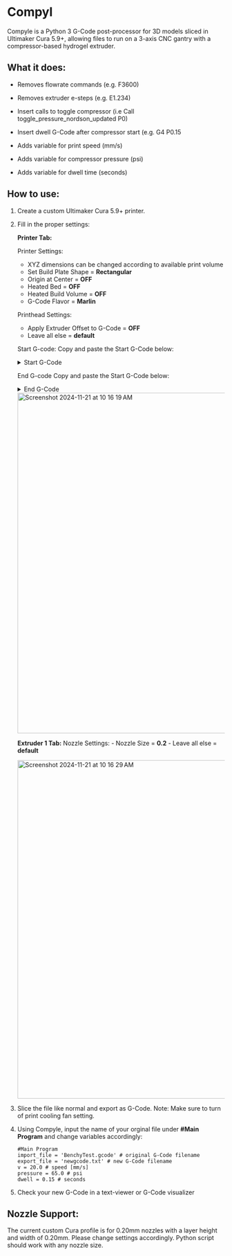 # Compyl

Compyle is a Python 3 G-Code post-processor for 3D models sliced in Ultimaker Cura 5.9+, allowing files to run on a 3-axis CNC gantry with a compressor-based hydrogel extruder.

## What it does:

  - Removes flowrate commands (e.g. F3600)
  - Removes extruder e-steps (e.g. E1.234)
    
  - Insert calls to toggle compressor (i.e Call toggle_pressure_nordson_updated P0)
  - Insert dwell G-Code after compressor start (e.g. G4 P0.15
  
  - Adds variable for print speed (mm/s)
  - Adds variable for compressor pressure (psi)
  - Adds variable for dwell time (seconds)

## How to use:

  1. Create a custom Ultimaker Cura 5.9+ printer.
  2. Fill in the proper settings:

     **Printer Tab:**
     
     Printer Settings:

       - XYZ dimensions can be changed according to available print volume
       - Set Build Plate Shape = **Rectangular**
       - Origin at Center = **OFF**
       - Heated Bed = **OFF**
       - Heated Build Volume = **OFF**
       - G-Code Flavor = **Marlin**
     
     Printhead Settings:
       
       - Apply Extruder Offset to G-Code = **OFF**
       - Leave all else = **default**
     
     Start G-code:
         Copy and paste the Start G-Code below:

     <details>
          <summary>Start G-Code</summary>
       
          DVAR $hFile
          DVAR $cCheck
          DVAR $press
          DVAR $length
          DVAR $lame
          DVAR $comport
          DVAR $vacpress
          DVAR $FORLOOP
          DVAR $OUTER
          DVAR $Xnow
          DVAR $Ynow
          DVAR $Znow
          DVAR $Cnow
          DVAR $Bnow
          DVAR $Anow
          DVAR $Var1
          DVAR $Var2
          DVAR $Var3
          DVAR $Var4
          DVAR $Var5
          DVAR $Var6
          DVAR $Var7
          DVAR $Var8
          DVAR $Var9
          DVAR $Pos
          DVAR $Pre
          DVAR $alicatFiles[2]
          DVAR $nordsonFiles[2]
          
          
          
          $DO0.0=0
          $DO1.0=0
          $DO2.0=0
          $DO3.0=0
          
          Primary ;
          G65 F2000; accel speed mm/s^2
          G66 F2000;accel speed mm/s^2
          
          
          Call open_communication_nordson_updated P0 Q31
          G90 ;absolute
          G92 X0.000000 Y0.000000 ;set home
          ;Setting units to mm/s
          G76
          G1 F20.0
          Call set_pressure_nordson_updated P0 Q65.0
          
          ;Translater Call ID
  
     </details>
     

        End G-code
             Copy and paste the Start G-Code below:

     <details>
          <summary>End G-Code</summary>
   
          G1 X0.000000 Y0.000000
          G91 ;relative
          G1 Z0.200000
          G90 ;absolute
          Call close_communication_nordson_updated P0
          ;#################################### Code ##########################################
          
          M2
          
          ;##########Functions############;
          DFS setPress
          
                  $strtask1 = DBLTOSTR( $P, 0 )
                  $strtask1 = "\\.\COM" + $strtask1
                  $hFile = FILEOPEN $strtask1, 2
                  COMMINIT $hFile, "baud=115200 parity=N data=8 stop=1"
                  COMMSETTIMEOUT $hFile, -1, -1, 1000
          
                  $press = $Q * 10.0
                  $strtask2 = DBLTOSTR( $press , 0 )
          
          
                  $length = STRLEN( $strtask2 )
                  WHILE $length < 4.0
                          $strtask2 = "0" + $strtask2
                          $length = STRLEN( $strtask2 )
                  ENDWHILE
          
          
                  $strtask2 = "08PS  " + $strtask2
          
                  $cCheck = 0.00
                  $lame = STRTOASCII ($strtask2, 0)
                  $cCheck = $cCheck - $lame
                  $lame = STRTOASCII( $strtask2, 1)
                  $cCheck = $cCheck - $lame
                  $lame = STRTOASCII( $strtask2, 2)
                  $cCheck = $cCheck - $lame
                  $lame = STRTOASCII( $strtask2, 3)
                  $cCheck = $cCheck - $lame
                  $lame = STRTOASCII( $strtask2, 4)
                  $cCheck = $cCheck - $lame
                  $lame = STRTOASCII( $strtask2, 5)
                  $cCheck = $cCheck - $lame
                  $lame = STRTOASCII( $strtask2, 6)
                  $cCheck = $cCheck - $lame
                  $lame = STRTOASCII( $strtask2, 7)
                  $cCheck = $cCheck - $lame
                  $lame = STRTOASCII( $strtask2, 8)
                  $cCheck = $cCheck - $lame
                  $lame = STRTOASCII( $strtask2, 9)
                  $cCheck = $cCheck - $lame
          
                  WHILE( $cCheck) < 0
                          $cCheck = $cCheck + 256
                  ENDWHILE
          
          
                  $strtask3 = makestring "{#H}" $cCheck
                  $strtask3 = STRUPR( $strtask3 )
                  $strtask2 = "\x02" + $strtask2 + $strtask3 + "\x03"
          
                  FILEWRITE $hFile "\x05"
                  FILEWRITE $hFile $strtask2
                  FILEWRITE $hFile "\x04"
          
          
                  FILECLOSE $hFile
          
          
          ENDDFS
          
          DFS setVac
          
                  $strtask1 = DBLTOSTR( $P, 0 )
                  $strtask1 = "\\.\COM" + $strtask1
                  $hFile = FILEOPEN $strtask1, 2
                  COMMINIT $hFile, "baud=115200 parity=N data=8 stop=1"
                  COMMSETTIMEOUT $hFile, -1, -1, 1000
          
                  $vacpress = $Q * 10.0
                  $strtask2 = DBLTOSTR( $vacpress , 0 )
          
          
                  $length = STRLEN( $strtask2 )
                  WHILE $length < 4.0
                          $strtask2 = "0" + $strtask2
                          $length = STRLEN( $strtask2 )
                  ENDWHILE
          
          
                  $strtask2 = "08VS  " + $strtask2
          
                  $cCheck = 0.00
                  $lame = STRTOASCII ($strtask2, 0)
                  $cCheck = $cCheck - $lame
                  $lame = STRTOASCII( $strtask2, 1)
                  $cCheck = $cCheck - $lame
                  $lame = STRTOASCII( $strtask2, 2)
                  $cCheck = $cCheck - $lame
                  $lame = STRTOASCII( $strtask2, 3)
                  $cCheck = $cCheck - $lame
                  $lame = STRTOASCII( $strtask2, 4)
                  $cCheck = $cCheck - $lame
                  $lame = STRTOASCII( $strtask2, 5)
                  $cCheck = $cCheck - $lame
                  $lame = STRTOASCII( $strtask2, 6)
                  $cCheck = $cCheck - $lame
                  $lame = STRTOASCII( $strtask2, 7)
                  $cCheck = $cCheck - $lame
                  $lame = STRTOASCII( $strtask2, 8)
                  $cCheck = $cCheck - $lame
                  $lame = STRTOASCII( $strtask2, 9)
                  $cCheck = $cCheck - $lame
          
                  WHILE( $cCheck) < 0
                          $cCheck = $cCheck + 256
                  ENDWHILE
          
          
                  $strtask3 = makestring "{#H}" $cCheck
                  $strtask3 = STRUPR( $strtask3 )
                  $strtask2 = "\x02" + $strtask2 + $strtask3 + "\x03"
          
                  FILEWRITE $hFile "\x05"
                  FILEWRITE $hFile $strtask2
                  FILEWRITE $hFile "\x04"
          
          
                  FILECLOSE $hFile
          
          
          ENDDFS
          
          DFS togglePress
          
                  $strtask1 = DBLTOSTR( $P, 0 )
                  $strtask1 = "\\.\COM" + $strtask1
                  $hFile = FILEOPEN $strtask1, 2
                  COMMINIT $hFile, "baud=115200 parity=N data=8 stop=1"
                  COMMSETTIMEOUT $hFile, -1, -1, 1000
          
          
                  $strtask2 = "04DI  "
          
                  $cCheck = 0.00
                  $lame = STRTOASCII ($strtask2, 0)
                  $cCheck = $cCheck - $lame
                  $lame = STRTOASCII( $strtask2, 1)
                  $cCheck = $cCheck - $lame
                  $lame = STRTOASCII( $strtask2, 2)
                  $cCheck = $cCheck - $lame
                  $lame = STRTOASCII( $strtask2, 3)
                  $cCheck = $cCheck - $lame
                  $lame = STRTOASCII( $strtask2, 4)
                  $cCheck = $cCheck - $lame
                  $lame = STRTOASCII( $strtask2, 5)
                  $cCheck = $cCheck - $lame
          
                  WHILE( $cCheck) < 0
                          $cCheck = $cCheck + 256
                  ENDWHILE
          
          
                  $strtask3 = makestring "{#H}" $cCheck
                  $strtask3 = STRUPR( $strtask3 )
                  $strtask2 = "\x02" + $strtask2 + $strtask3 + "\x03"
          
                  FILEWRITE $hFile "\x05"
                  FILEWRITE $hFile $strtask2
                  FILEWRITE $hFile "\x04"
          
          
                  FILECLOSE $hFile
                  G4 P0.15
          
          ENDDFS
          
          DFS open_communication_nordson_updated
                  $strtask2 = DBLTOSTR( $Q, 0 )
                  $strtask2 = "\\.\COM" + $strtask2
                  $hFile = FILEOPEN $strtask2, 2
                  COMMINIT $hFile, "baud=115200 parity=N data=8 stop=1"
                  COMMSETTIMEOUT $hFile, -1, -1, 1000
                  $nordsonFiles[$P] = $hFile
          ENDDFS
          
          DFS close_communication_nordson_updated
                  FILECLOSE $nordsonFiles[$P]
          ENDDFS
          
          DFS set_pressure_nordson_updated
                  $press = $Q * 10.0
                  $strtask2 = DBLTOSTR( $press , 0 )
          
                  $length = STRLEN( $strtask2 )
                  WHILE $length < 4.0
                          $strtask2 = "0" + $strtask2
                          $length = STRLEN( $strtask2 )
                  ENDWHILE
          
          
                  $strtask2 = "08PS  " + $strtask2
          
                  $cCheck = 0.00
                  $lame = STRTOASCII ($strtask2, 0)
                  $cCheck = $cCheck - $lame
                  $lame = STRTOASCII( $strtask2, 1)
                  $cCheck = $cCheck - $lame
                  $lame = STRTOASCII( $strtask2, 2)
                  $cCheck = $cCheck - $lame
                  $lame = STRTOASCII( $strtask2, 3)
                  $cCheck = $cCheck - $lame
                  $lame = STRTOASCII( $strtask2, 4)
                  $cCheck = $cCheck - $lame
                  $lame = STRTOASCII( $strtask2, 5)
                  $cCheck = $cCheck - $lame
                  $lame = STRTOASCII( $strtask2, 6)
                  $cCheck = $cCheck - $lame
                  $lame = STRTOASCII( $strtask2, 7)
                  $cCheck = $cCheck - $lame
                  $lame = STRTOASCII( $strtask2, 8)
                  $cCheck = $cCheck - $lame
                  $lame = STRTOASCII( $strtask2, 9)
                  $cCheck = $cCheck - $lame
          
                  WHILE( $cCheck) < 0
                          $cCheck = $cCheck + 256
                  ENDWHILE
          
          
                  $strtask3 = makestring "{#H}" $cCheck
                  $strtask3 = STRUPR( $strtask3 )
                  $strtask2 = "\x02" + $strtask2 + $strtask3 + "\x03"
          
                  $hFile = $nordsonFiles[$P]
                  FILEWRITE $hFile "\x05"
                  FILEWRITE $hFile $strtask2
                  FILEWRITE $hFile "\x04"
          ENDDFS
          
          DFS toggle_pressure_nordson_updated
                  $strtask2 = "\x02" + "04DI  CF" + "\x03"
                  $hFile = $nordsonFiles[$P]
                  FILEWRITE $hFile "\x05"
                  FILEWRITE $hFile $strtask2
                  FILEWRITE $hFile "\x04"
          ENDDFS
          
          DFS open_communication_alicat_updated
                  $strtask2 = DBLTOSTR( $Q, 0 )
                  $strtask2 = "\\.\COM" + $strtask2
                  $hFile = FILEOPEN $strtask2, 2
                  COMMINIT $hFile, "baud=115200 parity=N data=8 stop=1"
                  COMMSETTIMEOUT $hFile, -1, -1, 1000
                  $alicatFiles[$P] = $hFile
          ENDDFS
          
          DFS close_communication_alicat_updated
                  FILECLOSE $alicatFiles[$P]
          ENDDFS
          
          DFS set_pressure_alicat_updated
                  $strtask2 = DBLTOSTR( $Q , 2 )
                  $strtask2 =  "As" + $strtask2 + "\x0D"
                  $hFile = $alicatFiles[$P]
                  FILEWRITENOTERM $hFile $strtask2
          ENDDFS
          
          DFS read_alicat
          
                  $strtask1 = DBLTOSTR( $P, 0 )
                  $strtask1 = "\\.\COM" + $strtask1
                  $hFile = FILEOPEN $strtask1, 2
                  COMMINIT $hFile, "baud=115200 parity=N data=8 stop=1"
                  COMMSETTIMEOUT $hFile, -1, -1, 1000
          
          
                  $strtask2 =  "A"
          
          
              'FILEWRITE $hFile $strtask2
              FILEWRITENOTERM $hFile $strtask2
              FILEWRITENOTERM $hFile "\x0D"
          
              DWELL 0.005
              FILEREAD $hFile, 4, $Var1,$Var2,$Var3,$Var4,$Var5,$Var6,$Var7,$Var8,$Var9
          
          
          
                  FILECLOSE
          ENDDFS
          
          DFS setPress_alicat
          
                  $strtask1 = DBLTOSTR( $P, 0 )
                  $strtask1 = "\\.\COM" + $strtask1
                  $hFile = FILEOPEN $strtask1, 2
                  COMMINIT $hFile, "baud=115200 parity=N data=8 stop=1"
                  COMMSETTIMEOUT $hFile, -1, -1, 1000
          
                  $press = $Q
          
              $strtask2 = DBLTOSTR( $press , 0 )
          
                  $strtask2 =  "As" + $strtask2
          
          
                  FILEWRITENOTERM $hFile $strtask2
              FILEWRITENOTERM $hFile "\x0D"
          
          
          
          
                  FILECLOSE
          
          
          ENDDFS
          
          DFS close_valve_alicat
          
                  $strtask1 = DBLTOSTR( $P, 0 )
                  $strtask1 = "\\.\COM" + $strtask1
                  $hFile = FILEOPEN $strtask1, 2
                  COMMINIT $hFile, "baud=115200 parity=N data=8 stop=1"
                  COMMSETTIMEOUT $hFile, -1, -1, 1000
          
                  $strtask2 =  "AE"
          
          
                  FILEWRITENOTERM $hFile $strtask2
              FILEWRITENOTERM $hFile "\x0D"
          
          
          
          
                  FILECLOSE
          
          
          ENDDFS
          
          DFS open_valve_alicat
          
                  $strtask1 = DBLTOSTR( $P, 0 )
                  $strtask1 = "\\.\COM" + $strtask1
                  $hFile = FILEOPEN $strtask1, 2
                  COMMINIT $hFile, "baud=115200 parity=N data=8 stop=1"
                  COMMSETTIMEOUT $hFile, -1, -1, 1000
          
                  $strtask2 =  "AC"
          
          
                  FILEWRITENOTERM $hFile $strtask2
              FILEWRITENOTERM $hFile "\x0D"
          
          
          
          
                  FILECLOSE
          
          
          ENDDFS
          
          
          
          DFS pressure_on_D3
          
                  $strtask1 = DBLTOSTR( $P, 0 )
                  $strtask1 = "\\.\COM" + $strtask1
                  $hFile = FILEOPEN $strtask1, 2
                  COMMINIT $hFile, "baud=115200 parity=N data=8 stop=1"
                  COMMSETTIMEOUT $hFile, -1, -1, 1000
                  DWELL 2
                  $strtask2 =  "31"
              FILEWRITE $hFile $strtask2
                  //FILEWRITENOTERM $hFile $strtask2
              //FILEWRITENOTERM $hFile "\x0D"
                  DWELL 0.5
              FILEREAD $hFile, 0, $global[0]
              WHILE $global[0] != 1
                FILEWRITE $hFile $strtask2
                DWELL 0.5
                FILEREAD $hFile, 0, $global[0]
              ENDWHILE
              FILECLOSE
          ENDDFS
          
          DFS pressure_off_D3
          
                  $strtask1 = DBLTOSTR( $P, 0 )
                  $strtask1 = "\\.\COM" + $strtask1
                  $hFile = FILEOPEN $strtask1, 2
                  COMMINIT $hFile, "baud=115200 parity=N data=8 stop=1"
                  COMMSETTIMEOUT $hFile, -1, -1, 1000
                  DWELL 2
                  $strtask2 =  "30"
              FILEWRITE $hFile $strtask2
                  //FILEWRITENOTERM $hFile $strtask2
              //FILEWRITENOTERM $hFile "\x0D"
                  DWELL 0.5
              FILEREAD $hFile, 0, $global[0]
              WHILE $global[0] != 0
                FILEWRITE $hFile $strtask2
                DWELL 0.5
                FILEREAD $hFile, 0, $global[0]
              ENDWHILE
              FILECLOSE
          ENDDFS
          
          DFS pressure_on_D4
          
                  $strtask1 = DBLTOSTR( $P, 0 )
                  $strtask1 = "\\.\COM" + $strtask1
                  $hFile = FILEOPEN $strtask1, 2
                  COMMINIT $hFile, "baud=115200 parity=N data=8 stop=1"
                  COMMSETTIMEOUT $hFile, -1, -1, 1000
                  DWELL 2
                  $strtask2 =  "41"
              FILEWRITE $hFile $strtask2
                  //FILEWRITENOTERM $hFile $strtask2
              //FILEWRITENOTERM $hFile "\x0D"
                  DWELL 0.5
              FILEREAD $hFile, 0, $global[0]
              WHILE $global[0] != 1
                FILEWRITE $hFile $strtask2
                DWELL 0.5
                FILEREAD $hFile, 0, $global[0]
              ENDWHILE
              FILECLOSE
          ENDDFS
          
          DFS pressure_off_D4
          
                  $strtask1 = DBLTOSTR( $P, 0 )
                  $strtask1 = "\\.\COM" + $strtask1
                  $hFile = FILEOPEN $strtask1, 2
                  COMMINIT $hFile, "baud=115200 parity=N data=8 stop=1"
                  COMMSETTIMEOUT $hFile, -1, -1, 1000
                  DWELL 2
                  $strtask2 =  "40"
              FILEWRITE $hFile $strtask2
                  //FILEWRITENOTERM $hFile $strtask2
              //FILEWRITENOTERM $hFile "\x0D"
                  DWELL 0.5
              FILEREAD $hFile, 0, $global[0]
              WHILE $global[0] != 0
                FILEWRITE $hFile $strtask2
                DWELL 0.5
                FILEREAD $hFile, 0, $global[0]
              ENDWHILE
              FILECLOSE
          ENDDFS
          
          DFS pressure_on_D5
          
                  $strtask1 = DBLTOSTR( $P, 0 )
                  $strtask1 = "\\.\COM" + $strtask1
                  $hFile = FILEOPEN $strtask1, 2
                  COMMINIT $hFile, "baud=115200 parity=N data=8 stop=1"
                  COMMSETTIMEOUT $hFile, -1, -1, 1000
                  DWELL 2
                  $strtask2 =  "51"
              FILEWRITE $hFile $strtask2
                  //FILEWRITENOTERM $hFile $strtask2
              //FILEWRITENOTERM $hFile "\x0D"
                  DWELL 0.5
              FILEREAD $hFile, 0, $global[0]
              WHILE $global[0] != 1
                FILEWRITE $hFile $strtask2
                DWELL 0.5
                FILEREAD $hFile, 0, $global[0]
              ENDWHILE
              FILECLOSE
          ENDDFS
          
          DFS pressure_off_D5
          
                  $strtask1 = DBLTOSTR( $P, 0 )
                  $strtask1 = "\\.\COM" + $strtask1
                  $hFile = FILEOPEN $strtask1, 2
                  COMMINIT $hFile, "baud=115200 parity=N data=8 stop=1"
                  COMMSETTIMEOUT $hFile, -1, -1, 1000
                  DWELL 2
                  $strtask2 =  "50"
              FILEWRITE $hFile $strtask2
                  //FILEWRITENOTERM $hFile $strtask2
              //FILEWRITENOTERM $hFile "\x0D"
                  DWELL 0.5
              FILEREAD $hFile, 0, $global[0]
              WHILE $global[0] != 0
                FILEWRITE $hFile $strtask2
                DWELL 0.5
                FILEREAD $hFile, 0, $global[0]
              ENDWHILE
              FILECLOSE
          ENDDFS
          
          DFS pressure_on_D6
          
                  $strtask1 = DBLTOSTR( $P, 0 )
                  $strtask1 = "\\.\COM" + $strtask1
                  $hFile = FILEOPEN $strtask1, 2
                  COMMINIT $hFile, "baud=115200 parity=N data=8 stop=1"
                  COMMSETTIMEOUT $hFile, -1, -1, 1000
                  DWELL 2
                  $strtask2 =  "61"
              FILEWRITE $hFile $strtask2
                  //FILEWRITENOTERM $hFile $strtask2
              //FILEWRITENOTERM $hFile "\x0D"
                  DWELL 0.5
              FILEREAD $hFile, 0, $global[0]
              WHILE $global[0] != 1
                FILEWRITE $hFile $strtask2
                DWELL 0.5
                FILEREAD $hFile, 0, $global[0]
              ENDWHILE
              FILECLOSE
          ENDDFS
          
          DFS pressure_off_D6
          
                  $strtask1 = DBLTOSTR( $P, 0 )
                  $strtask1 = "\\.\COM" + $strtask1
                  $hFile = FILEOPEN $strtask1, 2
                  COMMINIT $hFile, "baud=115200 parity=N data=8 stop=1"
                  COMMSETTIMEOUT $hFile, -1, -1, 1000
                  DWELL 2
                  $strtask2 =  "60"
              FILEWRITE $hFile $strtask2
                  //FILEWRITENOTERM $hFile $strtask2
              //FILEWRITENOTERM $hFile "\x0D"
                  DWELL 0.5
              FILEREAD $hFile, 0, $global[0]
              WHILE $global[0] != 0
                FILEWRITE $hFile $strtask2
                DWELL 0.5
                FILEREAD $hFile, 0, $global[0]
              ENDWHILE
              FILECLOSE
          ENDDFS
          
          DFS pressure_on_D7
          
                  $strtask1 = DBLTOSTR( $P, 0 )
                  $strtask1 = "\\.\COM" + $strtask1
                  $hFile = FILEOPEN $strtask1, 2
                  COMMINIT $hFile, "baud=115200 parity=N data=8 stop=1"
                  COMMSETTIMEOUT $hFile, -1, -1, 1000
                  DWELL 2
                  $strtask2 =  "71"
              FILEWRITE $hFile $strtask2
                  //FILEWRITENOTERM $hFile $strtask2
              //FILEWRITENOTERM $hFile "\x0D"
                  DWELL 0.5
              FILEREAD $hFile, 0, $global[0]
              WHILE $global[0] != 1
                FILEWRITE $hFile $strtask2
                DWELL 0.5
                FILEREAD $hFile, 0, $global[0]
              ENDWHILE
              FILECLOSE
          ENDDFS
          
          DFS pressure_off_D7
          
                  $strtask1 = DBLTOSTR( $P, 0 )
                  $strtask1 = "\\.\COM" + $strtask1
                  $hFile = FILEOPEN $strtask1, 2
                  COMMINIT $hFile, "baud=115200 parity=N data=8 stop=1"
                  COMMSETTIMEOUT $hFile, -1, -1, 1000
                  DWELL 2
                  $strtask2 =  "70"
              FILEWRITE $hFile $strtask2
                  //FILEWRITENOTERM $hFile $strtask2
              //FILEWRITENOTERM $hFile "\x0D"
                  DWELL 0.5
              FILEREAD $hFile, 0, $global[0]
              WHILE $global[0] != 0
                FILEWRITE $hFile $strtask2
                DWELL 0.5
                FILEREAD $hFile, 0, $global[0]
              ENDWHILE
              FILECLOSE
          ENDDFS
     
     </details>
     
     <img width="787" alt="Screenshot 2024-11-21 at 10 16 19 AM" src="https://github.com/user-attachments/assets/5edc7f02-27bd-4a8e-9b69-52c101404908">
     
     **Extruder 1 Tab:**
         Nozzle Settings:
             - Nozzle Size = **0.2**
             - Leave all else = **default**

     <img width="782" alt="Screenshot 2024-11-21 at 10 16 29 AM" src="https://github.com/user-attachments/assets/f62814e5-54a8-45d2-b93d-5d3cac7c1ba8">

  4. Slice the file like normal and export as G-Code.
         Note: Make sure to turn of print cooling fan setting.
  6. Using Compyle, input the name of your orginal file under **#Main Program** and change variables accordingly:

         #Main Program
         import_file = 'BenchyTest.gcode' # original G-Code filename
         export_file = 'newgcode.txt' # new G-Code filename
         v = 20.0 # speed [mm/s]
         pressure = 65.0 # psi
         dwell = 0.15 # seconds

  7. Check your new G-Code in a text-viewer or G-Code visualizer

## Nozzle Support:

  The current custom Cura profile is for 0.20mm nozzles with a layer height and width of 0.20mm. Please change settings accordingly.
  Python script should work with any nozzle size.

